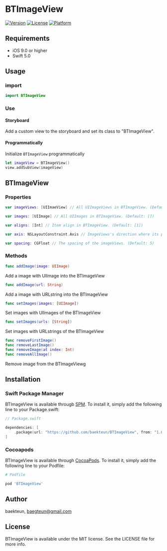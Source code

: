 # BTImageView


<!--[![CI Status](https://img.shields.io/travis/baekteun/BTImageView.svg?style=flat)](https://travis-ci.org/baekteun/BTImageView)-->
[![Version](https://img.shields.io/cocoapods/v/BTImageView.svg?style=flat)](https://cocoapods.org/pods/BTImageView)
[![License](https://img.shields.io/cocoapods/l/BTImageView.svg?style=flat)](https://cocoapods.org/pods/BTImageView)
[![Platform](https://img.shields.io/cocoapods/p/BTImageView.svg?style=flat)](https://cocoapods.org/pods/BTImageView)


## Requirements

- iOS 9.0 or higher
- Swift 5.0 

## Usage
### import
```swift
import BTImageView
```

### Use
#### Storyboard
Add a custom view to the storyboard and set its class to "BTImageView".

#### Programmatically
Initialize `BTImageView` programmatically
```swift
let imageView = BTImageView()
view.addSubView(imageView)
```

## BTImageView
### Properties
```swift
var imageViews: [UIImaeView] // All UIImageViews in BTImageView. (Default: [])

var images: [UIImage] // All UIImages in BTImageView. (Default: [])

var aligns: [Int] // Item align in BTImageView. (Default: [1])

var axis: NSLayoutConstraint.Axis // ImageViews's direction where its pile up (Default: .horizontal)

var spacing: CGFloat // The spacing of the imageViews. (Default: 5)
```

### Methods
```swift
func addImage(image: UIImage)
```
Add a image with UIImage into the BTImageView

```swift
func addImage(url: String)
```
Add a image with URLstring into the BTImageView

```swift
func setImages(images: [UIImage])
```
Set images with UIImages of the BTImageView

```swift
func setImages(urls: [String])
```
Set images with URLstrings of the BTImageView

```swift
func removeFirstImage()
func removeLastImage()
func removeImage(at index: Int)
func removeAllImage()
```
Remove image from the BTImageViewg

## Installation
### Swift Package Manager
BTImageView is available througb [SPM](https://github.com/apple/swift-package-manager). To install it, simply add the following line to your Package.swift:
```swift
// Package.swift

dependencies: [
    .package(url: "https://github.com/baekteun/BTImageView", from: "1.0.8")
]
```

### Cocoapods
BTImageView is available through [CocoaPods](https://cocoapods.org). To install
it, simply add the following line to your Podfile:

```ruby
# Podfile

pod 'BTImageView'
```

## Author

baekteun, baegteun@gmail.com

## License

BTImageView is available under the MIT license. See the LICENSE file for more info.
